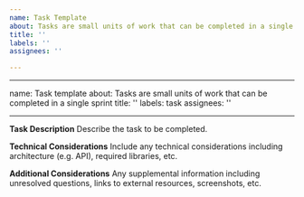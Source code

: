 ```yaml
---
name: Task Template
about: Tasks are small units of work that can be completed in a single sprint
title: ''
labels: ''
assignees: ''

---
```


---
name: Task template
about: Tasks are small units of work that can be completed in a single sprint
title: ''
labels: task
assignees: ''

---

**__Task Description__**
Describe the task to be completed.

**__Technical Considerations__**
Include any technical considerations including architecture (e.g. API), required libraries, etc.

**__Additional Considerations__**
Any supplemental information including unresolved questions, links to external resources, screenshots, etc.
